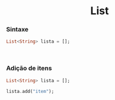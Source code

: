 <h1 align="center">List</h1>

<h3>Sintaxe</h3>

```dart
List<String> lista = [];
```

<br>

<h3>Adição de itens</h3>

```dart
List<String> lista = [];

lista.add("item");
```